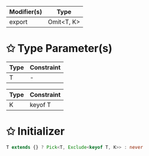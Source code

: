 | Modifier(s)                            | Type                     |
|----------------------------------------|--------------------------|
| export | Omit&lt;T, K&gt; |

# &#10025; Type Parameter(s)

| Type | Constraint |
| ---- | ---------- |
| T    | -          |

| Type | Constraint |
| ---- | ---------- |
| K    | keyof T    |

# &#10025; Initializer

```ts
T extends {} ? Pick<T, Exclude<keyof T, K>> : never
```